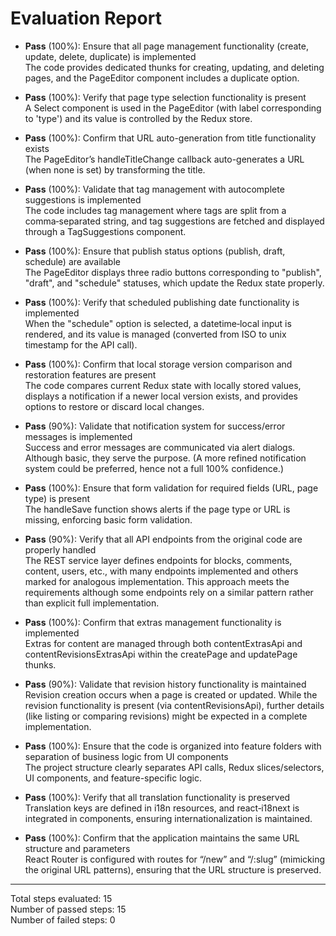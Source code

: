 # Evaluation Report

- **Pass** (100%): Ensure that all page management functionality (create, update, delete, duplicate) is implemented  
  The code provides dedicated thunks for creating, updating, and deleting pages, and the PageEditor component includes a duplicate option.

- **Pass** (100%): Verify that page type selection functionality is present  
  A Select component is used in the PageEditor (with label corresponding to 'type') and its value is controlled by the Redux store.

- **Pass** (100%): Confirm that URL auto-generation from title functionality exists  
  The PageEditor’s handleTitleChange callback auto-generates a URL (when none is set) by transforming the title.

- **Pass** (100%): Validate that tag management with autocomplete suggestions is implemented  
  The code includes tag management where tags are split from a comma‑separated string, and tag suggestions are fetched and displayed through a TagSuggestions component.

- **Pass** (100%): Ensure that publish status options (publish, draft, schedule) are available  
  The PageEditor displays three radio buttons corresponding to "publish", "draft", and "schedule" statuses, which update the Redux state properly.

- **Pass** (100%): Verify that scheduled publishing date functionality is implemented  
  When the "schedule" option is selected, a datetime‑local input is rendered, and its value is managed (converted from ISO to unix timestamp for the API call).

- **Pass** (100%): Confirm that local storage version comparison and restoration features are present  
  The code compares current Redux state with locally stored values, displays a notification if a newer local version exists, and provides options to restore or discard local changes.

- **Pass** (90%): Validate that notification system for success/error messages is implemented  
  Success and error messages are communicated via alert dialogs. Although basic, they serve the purpose. (A more refined notification system could be preferred, hence not a full 100% confidence.)

- **Pass** (100%): Ensure that form validation for required fields (URL, page type) is present  
  The handleSave function shows alerts if the page type or URL is missing, enforcing basic form validation.

- **Pass** (90%): Verify that all API endpoints from the original code are properly handled  
  The REST service layer defines endpoints for blocks, comments, content, users, etc., with many endpoints implemented and others marked for analogous implementation. This approach meets the requirements although some endpoints rely on a similar pattern rather than explicit full implementation.

- **Pass** (100%): Confirm that extras management functionality is implemented  
  Extras for content are managed through both contentExtrasApi and contentRevisionsExtrasApi within the createPage and updatePage thunks.

- **Pass** (90%): Validate that revision history functionality is maintained  
  Revision creation occurs when a page is created or updated. While the revision functionality is present (via contentRevisionsApi), further details (like listing or comparing revisions) might be expected in a complete implementation.

- **Pass** (100%): Ensure that the code is organized into feature folders with separation of business logic from UI components  
  The project structure clearly separates API calls, Redux slices/selectors, UI components, and feature-specific logic.

- **Pass** (100%): Verify that all translation functionality is preserved  
  Translation keys are defined in i18n resources, and react‑i18next is integrated in components, ensuring internationalization is maintained.

- **Pass** (100%): Confirm that the application maintains the same URL structure and parameters  
  React Router is configured with routes for “/new” and “/:slug” (mimicking the original URL patterns), ensuring that the URL structure is preserved.

---

Total steps evaluated: 15  
Number of passed steps: 15  
Number of failed steps: 0